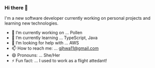 ### Hi there 👋

I'm a new software developer currently working on personal projects and learning new technologies. 

- 🔭 I’m currently working on ... Pollen
- 🌱 I’m currently learning ... TypeScript, Java
- 🤔 I’m looking for help with ... AWS
- 📫 How to reach me: ... gjhwa11@gmail.com
- 😄 Pronouns: ... She/Her
- ⚡ Fun fact: ... I used to work as a flight attedant!
